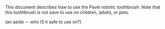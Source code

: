 This document describes how to use the Pavel robotic toothbrush.
Note that this toothbrush is not save to use on children, adults, or pets.

(an aside -- who IS it safe to use on?)